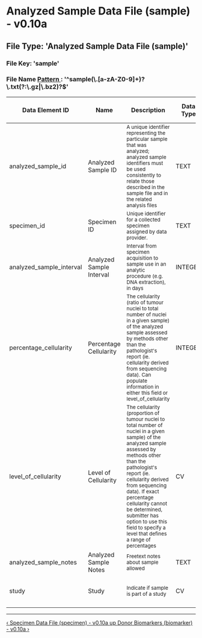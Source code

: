 <h1 class="title">
 Analyzed Sample Data File (sample) - v0.10a
</h1>
<div id="content-group" class="content-group row nested " style="width:100%">
 <div id="content-group-inner" class="content-group-inner inner">
  <div id="content-region" class="content-region row nested">
   <div id="content-region-inner" class="content-region-inner inner">
    <a name="main-content-area" id="main-content-area">
    </a>
    <div id="content-inner" class="content-inner block">
     <div id="content-inner-inner" class="content-inner-inner inner">
      <div id="content-content" class="content-content">
       <div id="node-6658" class="node odd full-node node-type-book">
        <div class="inner">
         <div class="content clearfix">
          <div class="file">
           <div class="file-spec">
            <h2>
             File Type: &#39;Analyzed Sample Data File (sample)&#39;
            </h2>
            <h3>
             File Key: &#39;sample&#39;
            </h3>
            <h3>
             File Name
             <a target="_blank" href="https://docs.oracle.com/javase/6/docs/api/java/util/regex/Pattern.html#sum">
              Pattern
             </a>
             : &#39;^sample(\.[a-zA-Z0-9]+)?\.txt(?:\.gz|\.bz2)?$&#39;
            </h3>
            <div class="preamble">
            </div>
            <table class="table table-condensed table-hover sortable">
             <thead>
              <tr>
               <th>
                Data Element ID
               </th>
               <th>
                Name
               </th>
               <th>
                Description
               </th>
               <th>
                Data Type
               </th>
               <th>
                CV Codes
               </th>
               <th>
                Required?
               </th>
               <th>
                N/A Code Valid?
               </th>
               <th>
                Controlled Access?
               </th>
               <th>
                Regexp
               </th>
               <th>
                Example
               </th>
               <th>
                Additional Notes
               </th>
              </tr>
             </thead>
             <tbody>
              <tr class="identifier-element success pbi-avoid">
               <td class="element-name">
                analyzed_sample_id
               </td>
               <td class="element-display-name">
                Analyzed Sample ID
               </td>
               <td class="element-description">
                <small>
                 A unique identifier representing the particular sample that was analyzed; analyzed sample identifiers must be used consistently to relate those described in the sample file and in the related analysis files
                </small>
               </td>
               <td class="datatype text">
                TEXT
               </td>
               <td class="codes na">
                N/A
               </td>
               <td class="bool istrue">
                <span class="label label-success" title="Data element requires a value">
                 Required
                </span>
               </td>
               <td class="bool isfalse">
                <span class="label label-important" title="INVALID if value set to codes -888 (N/A) or -777 (Verified Unknown)">
                 N/A Invalid
                </span>
               </td>
               <td class="bool isfalse">
                <span class="label label-success" title="Open access data element">
                 Open Access
                </span>
               </td>
               <td class="element-regexp">
                <small>
                 ^[\w+\-\_]+$
                </small>
               </td>
               <td class="element-example">
                <small>
                 <ul>
                  <li>
                   hnc_12
                  </li>
                  <li>
                   CCG_34_94583
                  </li>
                  <li>
                   BRCA47832-3239
                  </li>
                 </ul>
                 <p>
                 </p>
                </small>
               </td>
               <td class="element-description">
                <small>
                 <ul>
                 </ul>
                 <p>
                 </p>
                </small>
               </td>
              </tr>
              <tr class="identifier-element success pbi-avoid">
               <td class="element-name">
                specimen_id
               </td>
               <td class="element-display-name">
                Specimen ID
               </td>
               <td class="element-description">
                <small>
                 Unique identifier for a collected specimen assigned by data provider.
                </small>
               </td>
               <td class="datatype text">
                TEXT
               </td>
               <td class="codes na">
                N/A
               </td>
               <td class="bool istrue">
                <span class="label label-success" title="Data element requires a value">
                 Required
                </span>
               </td>
               <td class="bool isfalse">
                <span class="label label-important" title="INVALID if value set to codes -888 (N/A) or -777 (Verified Unknown)">
                 N/A Invalid
                </span>
               </td>
               <td class="bool isfalse">
                <span class="label label-success" title="Open access data element">
                 Open Access
                </span>
               </td>
               <td class="element-regexp">
                <small>
                 ^([\w+\-\_]+)$
                </small>
               </td>
               <td class="element-example">
                <small>
                 <ul>
                  <li>
                   LAML_PO_00445
                  </li>
                  <li>
                   THY_099-tumour
                  </li>
                 </ul>
                 <p>
                 </p>
                </small>
               </td>
               <td class="element-description">
                <small>
                 <ul>
                 </ul>
                 <p>
                 </p>
                </small>
               </td>
              </tr>
              <tr class="optional-element pbi-avoid">
               <td class="element-name">
                analyzed_sample_interval
               </td>
               <td class="element-display-name">
                Analyzed Sample Interval
               </td>
               <td class="element-description">
                <small>
                 Interval from specimen acquisition to sample use in an analytic procedure (e.g. DNA extraction), in days
                </small>
               </td>
               <td class="datatype integer">
                INTEGER
               </td>
               <td class="codes na">
                N/A
               </td>
               <td class="bool isfalse">
                <span class="label" title="Value optional, VALID if value is set to NULL code -999">
                 Optional
                </span>
               </td>
               <td class="bool isna">
                <span class="label">
                </span>
               </td>
               <td class="bool isfalse">
                <span class="label label-success" title="Open access data element">
                 Open Access
                </span>
               </td>
               <td class="element-regexp">
                <small>
                </small>
               </td>
               <td class="element-example">
                <small>
                 <ul>
                 </ul>
                 <p>
                 </p>
                </small>
               </td>
               <td class="element-description">
                <small>
                 <ul>
                 </ul>
                 <p>
                 </p>
                </small>
               </td>
              </tr>
              <tr class="required-element info pbi-avoid">
               <td class="element-name">
                percentage_cellularity
               </td>
               <td class="element-display-name">
                Percentage Cellularity
               </td>
               <td class="element-description">
                <small>
                 The cellularity (ratio of tumour nuclei to total number of nuclei in a given sample) of the analyzed sample assessed by methods other than the pathologist&#39;s report (ie. cellularity derived from sequencing data). Can populate information in either this field or level_of_cellularity
                </small>
               </td>
               <td class="datatype integer">
                INTEGER
               </td>
               <td class="codes na">
                N/A
               </td>
               <td class="bool istrue">
                <span class="label label-success" title="Data element requires a value">
                 Required
                </span>
               </td>
               <td class="bool istrue">
                <span class="label label-success" title="VALID if value set to codes -888 (N/A) or -777 (Verified Unknown)">
                 N/A Valid
                </span>
               </td>
               <td class="bool isfalse">
                <span class="label label-success" title="Open access data element">
                 Open Access
                </span>
               </td>
               <td class="element-regexp">
                <small>
                </small>
               </td>
               <td class="element-example">
                <small>
                 <ul>
                 </ul>
                 <p>
                 </p>
                </small>
               </td>
               <td class="element-description">
                <small>
                 <ul>
                 </ul>
                 <p>
                 </p>
                </small>
               </td>
              </tr>
              <tr class="required-element info pbi-avoid">
               <td class="element-name">
                level_of_cellularity
               </td>
               <td class="element-display-name">
                Level of Cellularity
               </td>
               <td class="element-description">
                <small>
                 The cellularity (proportion of tumour nuclei to total number of nuclei in a given sample) of the analyzed sample assessed by methods other than the pathologist&#39;s report (ie. cellularity derived from sequencing data). If exact percentage cellularity cannot be determined, submitter has option to use this field to specify a level that defines a range of percentages
                </small>
               </td>
               <td class="datatype cv">
                CV
               </td>
               <td class="codes inplace">
                <div class="link">
                 <small>
                  [
                  <a href="#specimen.0.cellularity.v2">
                   specimen.0.cellularity.v2
                  </a>
                  ]
                 </small>
                </div>
                <div class="list">
                 <dl title="specimen.0.cellularity.v2" class="codes-list">
                  <dt>
                   <small>
                    1
                   </small>
                  </dt>
                  <dd>
                   <small>
                    1-20%
                   </small>
                  </dd>
                  <dt>
                   <small>
                    2
                   </small>
                  </dt>
                  <dd>
                   <small>
                    21-40%
                   </small>
                  </dd>
                  <dt>
                   <small>
                    3
                   </small>
                  </dt>
                  <dd>
                   <small>
                    41-60%
                   </small>
                  </dd>
                  <dt>
                   <small>
                    4
                   </small>
                  </dt>
                  <dd>
                   <small>
                    61-80%
                   </small>
                  </dd>
                  <dt>
                   <small>
                    5
                   </small>
                  </dt>
                  <dd>
                   <small>
                    &gt;81%
                   </small>
                  </dd>
                 </dl>
                </div>
               </td>
               <td class="bool istrue">
                <span class="label label-success" title="Data element requires a value">
                 Required
                </span>
               </td>
               <td class="bool istrue">
                <span class="label label-success" title="VALID if value set to codes -888 (N/A) or -777 (Verified Unknown)">
                 N/A Valid
                </span>
               </td>
               <td class="bool isfalse">
                <span class="label label-success" title="Open access data element">
                 Open Access
                </span>
               </td>
               <td class="element-regexp">
                <small>
                </small>
               </td>
               <td class="element-example">
                <small>
                 <ul>
                 </ul>
                 <p>
                 </p>
                </small>
               </td>
               <td class="element-description">
                <small>
                 <ul>
                 </ul>
                 <p>
                 </p>
                </small>
               </td>
              </tr>
              <tr class="deprecated-element warning pbi-avoid">
               <td class="element-name">
                analyzed_sample_notes
               </td>
               <td class="element-display-name">
                Analyzed Sample Notes
               </td>
               <td class="element-description">
                <small>
                 Freetext notes about sample allowed
                </small>
               </td>
               <td class="datatype text">
                TEXT
               </td>
               <td class="codes na">
                N/A
               </td>
               <td class="bool isfalse">
                <span class="label" title="Value optional, VALID if value is set to NULL code -999">
                 Optional
                </span>
               </td>
               <td class="bool isna">
                <span class="label">
                </span>
               </td>
               <td class="bool istrue">
                <span class="label label-important" title="Controlled access data element">
                 Controlled
                </span>
               </td>
               <td class="element-regexp">
                <small>
                </small>
               </td>
               <td class="element-example">
                <small>
                 <ul>
                 </ul>
                 <p>
                 </p>
                </small>
               </td>
               <td class="element-description">
                <small>
                 <ul>
                 </ul>
                 <p>
                 </p>
                </small>
               </td>
              </tr>
              <tr class="optional-element pbi-avoid">
               <td class="element-name">
                study
               </td>
               <td class="element-display-name">
                Study
               </td>
               <td class="element-description">
                <small>
                 Indicate if sample is part of a study
                </small>
               </td>
               <td class="datatype cv">
                CV
               </td>
               <td class="codes inplace">
                <div class="link">
                 <small>
                  [
                  <a href="#sample.0.study.v1">
                   sample.0.study.v1
                  </a>
                  ]
                 </small>
                </div>
                <div class="list">
                 <dl title="sample.0.study.v1" class="codes-list">
                  <dt>
                   <small>
                    1
                   </small>
                  </dt>
                  <dd>
                   <small>
                    PanCancer Study
                   </small>
                  </dd>
                 </dl>
                </div>
               </td>
               <td class="bool isfalse">
                <span class="label" title="Value optional, VALID if value is set to NULL code -999">
                 Optional
                </span>
               </td>
               <td class="bool isna">
                <span class="label">
                </span>
               </td>
               <td class="bool isfalse">
                <span class="label label-success" title="Open access data element">
                 Open Access
                </span>
               </td>
               <td class="element-regexp">
                <small>
                </small>
               </td>
               <td class="element-example">
                <small>
                 <ul>
                 </ul>
                 <p>
                 </p>
                </small>
               </td>
               <td class="element-description">
                <small>
                 <ul>
                 </ul>
                 <p>
                 </p>
                </small>
               </td>
              </tr>
             </tbody>
            </table>
            <div class="postamble">
            </div>
            <hr>
           </div>
          </div>
          <div class="cv">
          </div>
          <p>
          </p>
          <div id="book-navigation-6310" class="book-navigation">
           <div class="page-links clear-block">
            <a href="/specimen-data-file-specimen-10a" class="page-previous" title="Go to previous page">
             ‹ Specimen Data File (specimen) - v0.10a
            </a>
            <a href="/dictionary-v10a-october-2014" class="page-up" title="Go to parent page">
             up
            </a>
            <a href="/donor-biomarkers-biomarker-10a" class="page-next" title="Go to next page">
             Donor Biomarkers (biomarker) - v0.10a ›
            </a>
           </div>
          </div>
         </div>
        </div>
        <!-- /inner -->
        <!-- regular node view template HTML here -->
       </div>
       <!-- /node-6658 -->
      </div>
      <!-- /content-content -->
     </div>
     <!-- /content-inner-inner -->
    </div>
    <!-- /content-inner -->
   </div>
   <!-- /content-region-inner -->
  </div>
  <!-- /content-region -->
 </div>
 <!-- /content-group-inner -->
</div>
